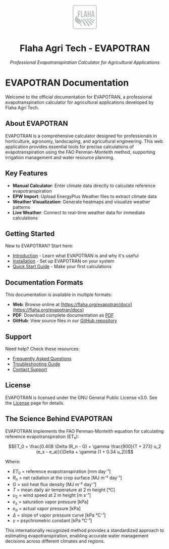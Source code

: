 
<div align="center">
  <img src="../EVAPOTRAN/img/Flaha_logo.svg" alt="Flaha Logo" width="80" height="80">
  <h1>Flaha Agri Tech - EVAPOTRAN</h1>
  <p><em>Professional Evapotranspiration Calculator for Agricultural Applications</em></p>
</div>

# EVAPOTRAN Documentation

Welcome to the official documentation for EVAPOTRAN, a professional evapotranspiration calculator for agricultural applications developed by Flaha Agri Tech.

## About EVAPOTRAN

EVAPOTRAN is a comprehensive calculator designed for professionals in horticulture, agronomy, landscaping, and agricultural engineering. This web application provides essential tools for precise calculations of evapotranspiration using the FAO Penman-Monteith method, supporting irrigation management and water resource planning.

## Key Features

- **Manual Calculator**: Enter climate data directly to calculate reference evapotranspiration
- **EPW Import**: Upload EnergyPlus Weather files to extract climate data
- **Weather Visualization**: Generate heatmaps and visualize weather patterns
- **Live Weather**: Connect to real-time weather data for immediate calculations

## Getting Started

New to EVAPOTRAN? Start here:

- [Introduction](getting-started/introduction.md) - Learn what EVAPOTRAN is and why it's useful
- [Installation](getting-started/installation.md) - Set up EVAPOTRAN on your system
- [Quick Start Guide](getting-started/quick-start.md) - Make your first calculations

## Documentation Formats

This documentation is available in multiple formats:

- **Web**: Browse online at [https://flaha.org/evapotran/docs](https://flaha.org/evapotran/docs)
- **PDF**: Download complete documentation as [PDF](https://flaha.org/evapotran/docs/pdf/evapotran-docs.pdf)
- **GitHub**: View source files in our [GitHub repository](https://github.com/flaha-agritech/evapotran)

## Support

Need help? Check these resources:

- [Frequently Asked Questions](faq/general.md)
- [Troubleshooting Guide](user-guide/troubleshooting.md)
- [Contact Support](about/contact.md)

## License

EVAPOTRAN is licensed under the GNU General Public License v3.0. See the [License](about/license.md) page for details.

## The Science Behind EVAPOTRAN

EVAPOTRAN implements the FAO Penman-Monteith equation for calculating reference evapotranspiration (ET₀):

$$ET_0 = \frac{0.408 \Delta (R_n - G) + \gamma \frac{900}{T + 273} u_2 (e_s - e_a)}{\Delta + \gamma (1 + 0.34 u_2)}$$

Where:
- $ET_0$ = reference evapotranspiration [mm day⁻¹]
- $R_n$ = net radiation at the crop surface [MJ m⁻² day⁻¹]
- $G$ = soil heat flux density [MJ m⁻² day⁻¹]
- $T$ = mean daily air temperature at 2 m height [°C]
- $u_2$ = wind speed at 2 m height [m s⁻¹]
- $e_s$ = saturation vapor pressure [kPa]
- $e_a$ = actual vapor pressure [kPa]
- $\Delta$ = slope of vapor pressure curve [kPa °C⁻¹]
- $\gamma$ = psychrometric constant [kPa °C⁻¹]

This internationally recognized method provides a standardized approach to estimating evapotranspiration, enabling accurate water management decisions across different climates and regions.


